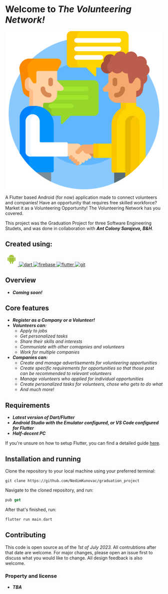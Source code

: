 # Welcome to _The Volunteering Network!_

![alt text](https://github.com/NedimKunovac/graduation_project/blob/main/assets/introduction.png "The Volunteering Network Logo")

A Flutter based Android (for now) application made to connect volunteers and companies! Have an opportunity that requires free skilled workforce? Market it as a Volunteering Opportunity! The Volunteering Network has you covered.

This project was the Graduation Project for three Software Engineering Studets, and was done in collaboration with ***Ant Colony Sarajevo, B&H***.

## Created using:
<p align="left"> <a href="https://developer.android.com" target="_blank" rel="noreferrer"> <img src="https://raw.githubusercontent.com/devicons/devicon/master/icons/android/android-original-wordmark.svg" alt="android" width="40" height="40"/> </a> <a href="https://dart.dev" target="_blank" rel="noreferrer"> <img src="https://www.vectorlogo.zone/logos/dartlang/dartlang-icon.svg" alt="dart" width="40" height="40"/> </a> <a href="https://firebase.google.com/" target="_blank" rel="noreferrer"> <img src="https://www.vectorlogo.zone/logos/firebase/firebase-icon.svg" alt="firebase" width="40" height="40"/> </a> <a href="https://flutter.dev" target="_blank" rel="noreferrer"> <img src="https://www.vectorlogo.zone/logos/flutterio/flutterio-icon.svg" alt="flutter" width="40" height="40"/> </a> <a href="https://git-scm.com/" target="_blank" rel="noreferrer"> <img src="https://www.vectorlogo.zone/logos/git-scm/git-scm-icon.svg" alt="git" width="40" height="40"/> </a> </p>

## Overview
 - ***Coming soon!***

## Core features
 - ***Register as a Company or a Volunteer!***
 - ***Volunteers can:***
   - _Apply to jobs_
   - _Get personalized tasks_
   - _Share their skills and interests_
   - _Communiate with other comapnies and volunteers_
   - _Work for multiple companies_
 - ***Companies can:***
   - _Create and manage advertisements for volunteering opportunities_
   - _Create specific requirements for opportunities so that those post can be recommended to relevant volunteers_
   - _Manage volunteers who applied for individual opportunities_
   - _Create personalized tasks for volunteers, chose who gets to do what_
   - _And much more!_



## Requirements
 - ***Latest version of Dart/Flutter***
 - ***Android Studio with the Emulator configured, or VS Code configured for Flutter***
 - ***Half-decent PC***

If you're unsure on how to setup Flutter, you can find a detailed guide [here](https://docs.flutter.dev/get-started/install).

## Installation and running

Clone the repository to your local machine using your preferred terminal:
```git
git clone https://github.com/NedimKunovac/graduation_project
```

Navigate to the cloned repository, and run:
```dart
pub get
```

After that's finished, run:
```dart
flutter run main.dart
```

## Contributing
This code is open source as of the _1st of July 2023._ All contrubtions after that date are welcome. For major changes, please open an issue first to discuss what you would like to change. All design feedback is also welcome.

### Property and license
 - ***TBA***
